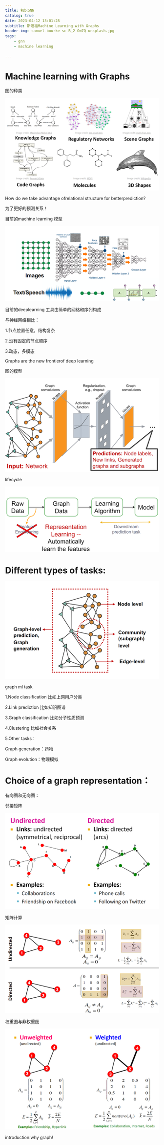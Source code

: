 ```yaml
---
title: 初识GNN
catalog: true
date: 2023-04-12 13:01:28
subtitle: 斯坦福Machine Learning with Graphs
header-img: samuel-bourke-sc-B_2-Om7Q-unsplash.jpg
tags:
    - gnn
    - machine learning

---
```


# Machine learning with Graphs

#### 

图的种类

![image-20230414121900420](gnn/image-20230414121900420.png)



How do we take advantage ofrelational structure for betterprediction?

为了更好的预测关系！



目前的machine learning 模型

![image-20230414121959036](gnn/image-20230414121959036.png)

目前的deeplearning 工具由简单的网格和序列构成

与神经网络相比：

1.节点位置任意，结构复杂

2.没有固定的节点顺序

3.动态，多模态

Graphs are the new frontierof deep learning

图的模型

![image-20230414122026839](gnn/image-20230414122026839.png)

lifecycle

![image-20230414122048241](gnn/image-20230414122048241.png)

# Different types of tasks:

![image-20230414122139286](gnn/image-20230414122139286.png)

graph ml task

1.Node classification 比如上网用户分类

2.Link prediction 比如知识图谱

3.Graph classification 比如分子性质预测

4.Clustering 比如社会关系

5.Other tasks：

Graph generation：药物

Graph evolution：物理模拟

# Choice of a graph representation：

有向图和无向图：



邻接矩阵

![image-20230414122244515](gnn/image-20230414122244515.png)

矩阵计算

![image-20230414122316766](gnn/image-20230414122316766.png)

权重图与非权重图

![image-20230414122340519](gnn/image-20230414122340519.png)



introduction:why graph!

